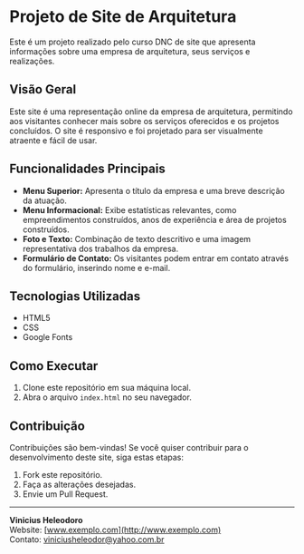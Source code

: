 # Projeto de Site de Arquitetura

Este é um projeto realizado pelo curso DNC de site que apresenta informações sobre uma empresa de arquitetura, seus serviços e realizações.

## Visão Geral

Este site é uma representação online da empresa de arquitetura, permitindo aos visitantes conhecer mais sobre os serviços oferecidos e os projetos concluídos. O site é responsivo e foi projetado para ser visualmente atraente e fácil de usar.

## Funcionalidades Principais

- **Menu Superior:** Apresenta o título da empresa e uma breve descrição da atuação.
- **Menu Informacional:** Exibe estatísticas relevantes, como empreendimentos construídos, anos de experiência e área de projetos construídos.
- **Foto e Texto:** Combinação de texto descritivo e uma imagem representativa dos trabalhos da empresa.
- **Formulário de Contato:** Os visitantes podem entrar em contato através do formulário, inserindo nome e e-mail.

## Tecnologias Utilizadas

- HTML5
- CSS
- Google Fonts

## Como Executar

1. Clone este repositório em sua máquina local.
2. Abra o arquivo `index.html` no seu navegador.

## Contribuição

Contribuições são bem-vindas! Se você quiser contribuir para o desenvolvimento deste site, siga estas etapas:

1. Fork este repositório.
2. Faça as alterações desejadas.
3. Envie um Pull Request.

---

**Vinicius Heleodoro**<br>
Website: [www.exemplo.com](http://www.exemplo.com)<br>
Contato: viniciusheleodor@yahoo.com.br
